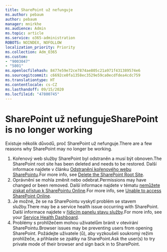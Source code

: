 ```yaml
---
title: SharePoint už nefunguje
ms.author: pebaum
author: pebaum
manager: mnirkhe
ms.audience: Admin
ms.topic: article
ms.service: o365-administration
ROBOTS: NOINDEX, NOFOLLOW
localization_priority: Priority
ms.collection: Adm_O365
ms.custom:
- "9003047"
- "5801"
ms.openlocfilehash: 8477e59e72ce7874ae805c21a971f431389574e6
ms.sourcegitcommit: c6692ce0fa1358ec3529e59ca0ecdfdea4cdc759
ms.translationtype: HT
ms.contentlocale: cs-CZ
ms.lasthandoff: 09/15/2020
ms.locfileid: "47800745"
---
```

# <a name="sharepoint-is-no-longer-working"></a><span data-ttu-id="8475c-102">SharePoint už nefunguje</span><span class="sxs-lookup"><span data-stu-id="8475c-102">SharePoint is no longer working</span></span>

<span data-ttu-id="8475c-103">Existuje několik důvodů, proč SharePoint už nefunguje.</span><span class="sxs-lookup"><span data-stu-id="8475c-103">There are a few reasons why SharePoint may no longer be working.</span></span>

1. <span data-ttu-id="8475c-104">Kořenový web služby SharePoint byl odstraněn a musí být obnoven.</span><span class="sxs-lookup"><span data-stu-id="8475c-104">The SharePoint root site has been deleted and needs to be restored.</span></span> <span data-ttu-id="8475c-105">Další informace najdete v článku [Odstranění kořenového webu SharePointu](https://docs.microsoft.com/sharepoint/troubleshoot/sites/url-that-resides-under-root-site-collection-is-broken).</span><span class="sxs-lookup"><span data-stu-id="8475c-105">For more info, see [Delete the SharePoint Root Site](https://docs.microsoft.com/sharepoint/troubleshoot/sites/url-that-resides-under-root-site-collection-is-broken).</span></span>
2. <span data-ttu-id="8475c-106">Oprávnění se mohla změnit nebo odebrat.</span><span class="sxs-lookup"><span data-stu-id="8475c-106">Permissions may have changed or been removed.</span></span> <span data-ttu-id="8475c-107">Další informace najdete v tématu [nemůžete získat přístup k SharePointu Online](https://docs.microsoft.com/sharepoint/troubleshoot/sharing-and-permissions/sharepoint-online-inaccessible).</span><span class="sxs-lookup"><span data-stu-id="8475c-107">For more info, see [Unable to access SharePoint Online](https://docs.microsoft.com/sharepoint/troubleshoot/sharing-and-permissions/sharepoint-online-inaccessible).</span></span>
3. <span data-ttu-id="8475c-108">Je možné, že se na SharePointu vyskytl problém se stavem služby.</span><span class="sxs-lookup"><span data-stu-id="8475c-108">There may be a service health issue occurring with SharePoint.</span></span> <span data-ttu-id="8475c-109">Další informace najdete v [řídicím panelu stavu služby](https://admin.microsoft.com/AdminPortal/Home#/servicehealth).</span><span class="sxs-lookup"><span data-stu-id="8475c-109">For more info, see your [Service Health Dashboard](https://admin.microsoft.com/AdminPortal/Home#/servicehealth).</span></span>
4. <span data-ttu-id="8475c-110">Problémy s prohlížečem mohou uživatelům bránit v otevírání SharePointu.</span><span class="sxs-lookup"><span data-stu-id="8475c-110">Browser issues may be preventing users from opening SharePoint.</span></span> <span data-ttu-id="8475c-111">Požádejte uživatele (ů), aby vyzkoušeli soukromý režim prohlížeče, a přihlaste se zpátky na SharePoint.</span><span class="sxs-lookup"><span data-stu-id="8475c-111">Ask the user(s) to try private mode of their browser and sign back in to SharePoint.</span></span>
